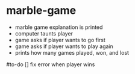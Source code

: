 # marble-game
- marble game explanation is printed
- computer taunts player
- game asks if player wants to go first
- game asks if player wants to play again
- prints how many games played, won, and lost

#to-do
[] fix error when player wins
